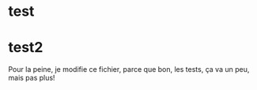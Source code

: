 test
====
test2
=====
Pour la peine, je modifie ce fichier, parce que bon, les tests, ça va un peu, mais pas plus!
